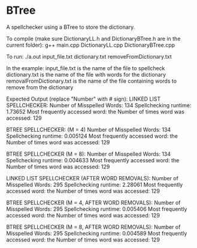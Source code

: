 # BTree
A spellchecker using a BTree to store the dictionary.

To compile (make sure DictionaryLL.h and DictionaryBTree.h are in the current folder):
g++ main.cpp DictionaryLL.cpp DictionaryBTree.cpp

To run:
./a.out input_file.txt dictionary.txt removeFromDictionary.txt

In the example:
input_file.txt is the name of the file to spellcheck
dictionary.txt is the name of the file with words for the dictionary
removalFromDictionary.txt is the name of the file containing words to remove from the dictionary

Expected Output (replace "Number" with # sign):
LINKED LIST SPELLCHECKER: 
Number of Misspelled Words: 134
Spellchecking runtime: 1.73652
Most frequently accessed word: the
Number of times word was accessed: 129

BTREE SPELLCHECKER: (M = 4)
Number of Misspelled Words: 134
Spellchecking runtime: 0.005124
Most frequently accessed word: the
Number of times word was accessed: 129

BTREE SPELLCHECKER (M = 8):
Number of Misspelled Words: 134
Spellchecking runtime: 0.004633
Most frequently accessed word: the
Number of times word was accessed: 129

LINKED LIST SPELLCHECKER (AFTER WORD REMOVALS):
Number of Misspelled Words: 295
Spellchecking runtime: 2.28061
Most frequently accessed word: the
Number of times word was accessed: 129

BTREE SPELLCHECKER (M = 4, AFTER WORD REMOVALS):
Number of Misspelled Words: 295
Spellchecking runtime: 0.005406
Most frequently accessed word: the
Number of times word was accessed: 129

BTREE SPELLCHECKER (M = 8, AFTER WORD REMOVALS):
Number of Misspelled Words: 295
Spellchecking runtime: 0.004589
Most frequently accessed word: the
Number of times word was accessed: 129
